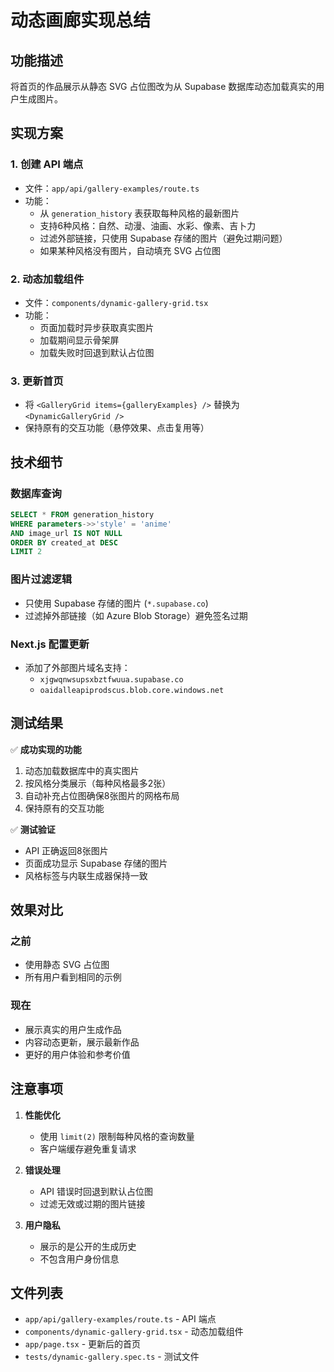 # 动态画廊实现总结

## 功能描述
将首页的作品展示从静态 SVG 占位图改为从 Supabase 数据库动态加载真实的用户生成图片。

## 实现方案

### 1. 创建 API 端点
- 文件：`app/api/gallery-examples/route.ts`
- 功能：
  - 从 `generation_history` 表获取每种风格的最新图片
  - 支持6种风格：自然、动漫、油画、水彩、像素、吉卜力
  - 过滤外部链接，只使用 Supabase 存储的图片（避免过期问题）
  - 如果某种风格没有图片，自动填充 SVG 占位图

### 2. 动态加载组件
- 文件：`components/dynamic-gallery-grid.tsx`
- 功能：
  - 页面加载时异步获取真实图片
  - 加载期间显示骨架屏
  - 加载失败时回退到默认占位图

### 3. 更新首页
- 将 `<GalleryGrid items={galleryExamples} />` 替换为 `<DynamicGalleryGrid />`
- 保持原有的交互功能（悬停效果、点击复用等）

## 技术细节

### 数据库查询
```sql
SELECT * FROM generation_history 
WHERE parameters->>'style' = 'anime' 
AND image_url IS NOT NULL 
ORDER BY created_at DESC 
LIMIT 2
```

### 图片过滤逻辑
- 只使用 Supabase 存储的图片 (`*.supabase.co`)
- 过滤掉外部链接（如 Azure Blob Storage）避免签名过期

### Next.js 配置更新
- 添加了外部图片域名支持：
  - `xjgwqnwsupsxbztfwuua.supabase.co`
  - `oaidalleapiprodscus.blob.core.windows.net`

## 测试结果

✅ **成功实现的功能**
1. 动态加载数据库中的真实图片
2. 按风格分类展示（每种风格最多2张）
3. 自动补充占位图确保8张图片的网格布局
4. 保持原有的交互功能

✅ **测试验证**
- API 正确返回8张图片
- 页面成功显示 Supabase 存储的图片
- 风格标签与内联生成器保持一致

## 效果对比

### 之前
- 使用静态 SVG 占位图
- 所有用户看到相同的示例

### 现在
- 展示真实的用户生成作品
- 内容动态更新，展示最新作品
- 更好的用户体验和参考价值

## 注意事项

1. **性能优化**
   - 使用 `limit(2)` 限制每种风格的查询数量
   - 客户端缓存避免重复请求

2. **错误处理**
   - API 错误时回退到默认占位图
   - 过滤无效或过期的图片链接

3. **用户隐私**
   - 展示的是公开的生成历史
   - 不包含用户身份信息

## 文件列表
- `app/api/gallery-examples/route.ts` - API 端点
- `components/dynamic-gallery-grid.tsx` - 动态加载组件
- `app/page.tsx` - 更新后的首页
- `tests/dynamic-gallery.spec.ts` - 测试文件